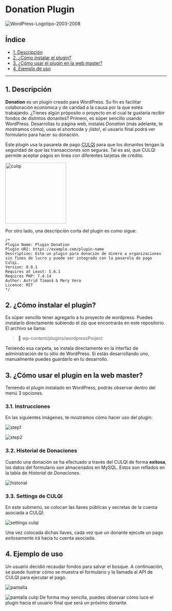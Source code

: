 # Donation Plugin
![WordPress-Logotipo-2003-2008](https://user-images.githubusercontent.com/77126999/135352319-59e78091-1227-415b-a75d-76306daaa169.jpg)

## Índice

* [1. Descripción](#1-preámbulo)
* [2. ¿Cómo instalar el plugin?](#2-¿cómo-instalar-el-plugin?)
* [3. ¿Cómo usar el plugin en la web master?](#3-¿Cómo-usar-el-plugin?)
* [4. Ejemplo de uso](#4-ejemplo-de-uso)

***

## 1. Descripción

**Donation** es un plugin creado para WordPress. Su fin es facilitar colaboración 
económica y de caridad a la causa por la que estés trabajando. ¿Tienes algún próposito
o proyecto en el cual te gustaría recibir fondos de distintos donantes? Primero, es
súper sencillo usando WordPress. Desarrollas tu página web, instalas *Donation* 
(más adelante, te mostramos cómo), usas el shortcode y ¡listo!, el usuario final podrá
ver formulario para hacer su donación.

Este plugin usa la pasarela de pago [CULQI](https://docs.culqi.com/#/pagos/inicio) 
para que los donantes tengan la seguridad de que las transacciones son seguras. Tal es
así, que CULQI permite aceptar pagos en línea con diferentes tarjetas de crédito.  

<img width="190" alt="culqi" src="https://user-images.githubusercontent.com/77126999/135352484-e40f39d3-573e-4622-80eb-8d47ade91e5a.png">

Por otro lado, una descripción corta del plugin es como sigue:

```
/*
Plugin Name: Plugin Donation
Plugin URI: https://example.com/plugin-name
Description: Este un plugin para donación de dinero a organizaciones sin fines de lucro y puede ser integrado con la pasarela de pago Culqi.
Version: 0.0.1
Requires at Least: 5.6.1
Requires PHP: 7.4.14
Author: Astrid Timaná & Mery Vera
Licence: MIT
*/
```

## 2. ¿Cómo instalar el plugin?

Es súper sencillo tener agregarlo a tu proyecto de wordpress. Puedes instalarlo 
directamente subiendo el zip que encontrarás en este repositorio. El archivo se llama:

> 📁 wp-content/plugins/wordpressProject

Teniendo esa carpeta, se instala directamente en la interfaz de administración de tu 
sitio de WordPress. Si estás desarrollando uno, manualmente puedes guardarlo en tu desarrollo.

## 3. ¿Cómo usar el plugin en la web master?

Teniendo el plugin instalado en WordPress, podrás observar dentro del menú 3 opciones.

### 3.1. Instrucciones

En las siguientes imágenes, te mostramos cómo hacer uso del plugin:

![step1](https://user-images.githubusercontent.com/77126999/135352544-de10f932-40a6-482e-b5f4-5d6b478c9263.png)

![step2](https://user-images.githubusercontent.com/77126999/135352578-9264eb25-9a42-4bfa-91f4-24e9bb9ef57d.png)

### 3.2. Historial de Donaciones

Cuando una donación se ha efectuado a través del CULQI de forma **exitosa**, los datos del 
formulario son almacenados en MySQL. Estos son reflados en la tabla de *Historial de Donaciones*.

![historial](https://user-images.githubusercontent.com/77126999/135352603-5b359c11-4722-4e9a-a0e3-aa53f7e93dc8.png)

### 3.3. Settings de CULQI

En este submenú, se colocan las llaves públicas y secretas de la cuenta asociada a CULQI.

![settings culqi](https://user-images.githubusercontent.com/77126999/135352644-f06d9df9-5045-42ea-8dbe-46a2c990674f.png)

Una vez colocada dichas llaves, cada vez que un donante ejecute un pago exitosamente irá hacia tu
cuenta asociada.

## 4. Ejemplo de uso

Un usuario decidió recaudar fondos para salvar el bosque. A continuación, se puede ilustrar cómo
se muestra el formulario y la llamada al API de CULQI para ejecutar el pago.

![pantalla](https://user-images.githubusercontent.com/77126999/135352773-74fe9efa-711c-4fc7-b33c-239c164ff054.png)

![pantalla culqi](https://user-images.githubusercontent.com/77126999/135352795-6c0ac770-506a-4fb5-91b3-c3273c38c929.png)
De forma muy sencilla, puedes observar cómo luce el plugin hacia el usuario final que será 
un próximo donante.
